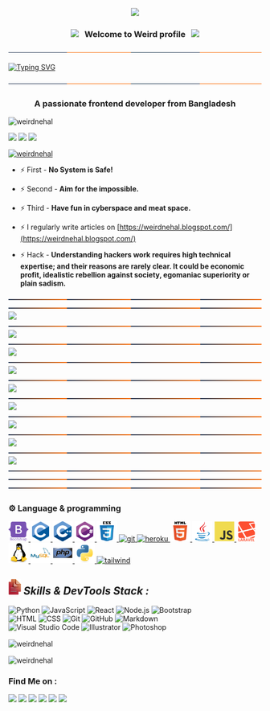 

<p align="center"><img src="https://img.shields.io/badge/MADE%20IN BANGLADESHI-HACKER AND PROGRAMMER-green?colorA=%23ff0000&colorB=%23017e40&style=flat-square">
 
<h3 align="center">
  <img src="https://emoji.discord.st/emojis/768b108d-274f-4f44-a634-8477b16efce7.gif" width="25">
   &nbsp; Welcome to Weird profile &nbsp; 
  <img src="https://emoji.discord.st/emojis/768b108d-274f-4f44-a634-8477b16efce7.gif" width="25">
</h3>
 
<img align="center" alt="line" src="https://github.com/DalpatRathore/dalpatrathore/blob/main/assets/images/line-1.svg">
 
[![Typing SVG](https://readme-typing-svg.herokuapp.com?color=%23F70B10&size=27&lines=I+am+Nehal+Ahmed;+It's+Not+A+Just+Name+Bro;It's+A+BlackHat+Hacker!;Thank+You+Everyone)](https://git.io/typing-svg)
 
</p>
 
<img align="center" alt="line" src="https://github.com/DalpatRathore/dalpatrathore/blob/main/assets/images/line-1.svg">
 
<h3 align="center">A passionate frontend developer from Bangladesh</h3>

<p align="left"> <img src="https://komarev.com/ghpvc/?username=weirdnehal&label=Profile%20views&color=0e75b6&style=flat" alt="weirdnehal" /> </p>


<img src="https://img.shields.io/badge/Written%20In-Weird-cyan?style=flat-square">
<img src="https://img.shields.io/badge/Open%20Source-Yes-cyan?style=flat-square">
<img src="https://img.shields.io/badge/Author-Nehal--Ahmed-cyan?style=flat-square">

<p align="left"> <a href="https://github.com/ryo-ma/github-profile-trophy"><img src="https://github-profile-trophy.vercel.app/?username=weirdnehal" alt="weirdnehal" /></a> </p>





- ⚡ First - **No System is Safe!**
- ⚡ Second - **Aim for the impossible.**
- ⚡ Third - **Have fun in cyberspace and meat space.**

- ⚡ I regularly write articles on [https://weirdnehal.blogspot.com/](https://weirdnehal.blogspot.com/)

- ⚡ Hack - **Understanding hackers work requires high technical expertise; and their reasons are rarely clear. It could be economic profit, idealistic rebellion against society, egomaniac superiority or plain sadism.**


 


<img align="center" alt="line" src="https://github.com/DalpatRathore/dalpatrathore/blob/main/assets/images/line-2.svg">
 
<img align="center" alt="line" src="https://github.com/DalpatRathore/dalpatrathore/blob/main/assets/images/line-2.svg">
 

<img src="https://img.shields.io/badge/NAME%20:-NEHAL AHMED-cyan?style=flat-square">
 
<img align="center" alt="line" src="https://github.com/DalpatRathore/dalpatrathore/blob/main/assets/images/line-2.svg">

<img src="https://img.shields.io/badge/RELIGION%20:-PURE MUSLIM-cyan?style=flat-square">
 
<img align="center" alt="line" src="https://github.com/DalpatRathore/dalpatrathore/blob/main/assets/images/line-2.svg">

<img src="https://img.shields.io/badge/RELATIONSHIP%20:-STEEL SINGLE-cyan?style=flat-square">
 
<img align="center" alt="line" src="https://github.com/DalpatRathore/dalpatrathore/blob/main/assets/images/line-2.svg">
 
<img src="https://img.shields.io/badge/NATIONALITY%20:-BANGLADESHI-cyan?style=flat-square">

 <img align="center" alt="line" src="https://github.com/DalpatRathore/dalpatrathore/blob/main/assets/images/line-2.svg">
 
 <img src="https://img.shields.io/badge/EDUCATION%20:-COMPUTER SCIENCE-cyan?style=flat-square">
 
<img align="center" alt="line" src="https://github.com/DalpatRathore/dalpatrathore/blob/main/assets/images/line-2.svg">
 
<img src="https://img.shields.io/badge/TEAM%20:-CLOWNS LAUGHING AT YOU!-cyan?style=flat-square">
 
<img align="center" alt="line" src="https://github.com/DalpatRathore/dalpatrathore/blob/main/assets/images/line-2.svg">
 
<img src="https://img.shields.io/badge/PROFESSION%20:-PROGRAMMING AND HACKING-cyan?style=flat-square">
 
<img align="center" alt="line" src="https://github.com/DalpatRathore/dalpatrathore/blob/main/assets/images/line-2.svg">

<img src="https://img.shields.io/badge/HOBBY%20:-LEARNED PROGRAMMING AND HACKING-cyan?style=flat-square">
 
<img align="center" alt="line" src="https://github.com/DalpatRathore/dalpatrathore/blob/main/assets/images/line-2.svg">
 

<img src="https://img.shields.io/badge/WARNING%20:-NO SYSTEM IS SAFE!-cyan?style=flat-square">
 
 

<img align="center" alt="line" src="https://github.com/DalpatRathore/dalpatrathore/blob/main/assets/images/line-2.svg">
 
 
<img align="center" alt="line" src="https://github.com/DalpatRathore/dalpatrathore/blob/main/assets/images/line-2.svg">
 
<img align="center" alt="line" src="https://github.com/DalpatRathore/dalpatrathore/blob/main/assets/images/line-2.svg">

 
### ⚙️   Language & programming
 
<p align="left"> <a href="https://getbootstrap.com" target="_blank"> <img src="https://raw.githubusercontent.com/devicons/devicon/master/icons/bootstrap/bootstrap-plain-wordmark.svg" alt="bootstrap" width="40" height="40"/> </a> <a href="https://www.cprogramming.com/" target="_blank"> <img src="https://raw.githubusercontent.com/devicons/devicon/master/icons/c/c-original.svg" alt="c" width="40" height="40"/> </a> <a href="https://www.w3schools.com/cpp/" target="_blank"> <img src="https://raw.githubusercontent.com/devicons/devicon/master/icons/cplusplus/cplusplus-original.svg" alt="cplusplus" width="40" height="40"/> </a> <a href="https://www.w3schools.com/cs/" target="_blank"> <img src="https://raw.githubusercontent.com/devicons/devicon/master/icons/csharp/csharp-original.svg" alt="csharp" width="40" height="40"/> </a> <a href="https://www.w3schools.com/css/" target="_blank"> <img src="https://raw.githubusercontent.com/devicons/devicon/master/icons/css3/css3-original-wordmark.svg" alt="css3" width="40" height="40"/> </a> <a href="https://git-scm.com/" target="_blank"> <img src="https://www.vectorlogo.zone/logos/git-scm/git-scm-icon.svg" alt="git" width="40" height="40"/> </a> <a href="https://heroku.com" target="_blank"> <img src="https://www.vectorlogo.zone/logos/heroku/heroku-icon.svg" alt="heroku" width="40" height="40"/> </a> <a href="https://www.w3.org/html/" target="_blank"> <img src="https://raw.githubusercontent.com/devicons/devicon/master/icons/html5/html5-original-wordmark.svg" alt="html5" width="40" height="40"/> </a> <a href="https://www.java.com" target="_blank"> <img src="https://raw.githubusercontent.com/devicons/devicon/master/icons/java/java-original.svg" alt="java" width="40" height="40"/> </a> <a href="https://developer.mozilla.org/en-US/docs/Web/JavaScript" target="_blank"> <img src="https://raw.githubusercontent.com/devicons/devicon/master/icons/javascript/javascript-original.svg" alt="javascript" width="40" height="40"/> </a> <a href="https://laravel.com/" target="_blank"> <img src="https://raw.githubusercontent.com/devicons/devicon/master/icons/laravel/laravel-plain-wordmark.svg" alt="laravel" width="40" height="40"/> </a> <a href="https://www.linux.org/" target="_blank"> <img src="https://raw.githubusercontent.com/devicons/devicon/master/icons/linux/linux-original.svg" alt="linux" width="40" height="40"/> </a> <a href="https://www.mysql.com/" target="_blank"> <img src="https://raw.githubusercontent.com/devicons/devicon/master/icons/mysql/mysql-original-wordmark.svg" alt="mysql" width="40" height="40"/> </a> <a href="https://www.php.net" target="_blank"> <img src="https://raw.githubusercontent.com/devicons/devicon/master/icons/php/php-original.svg" alt="php" width="40" height="40"/> </a> <a href="https://www.python.org" target="_blank"> <img src="https://raw.githubusercontent.com/devicons/devicon/master/icons/python/python-original.svg" alt="python" width="40" height="40"/> </a> <a href="https://tailwindcss.com/" target="_blank"> <img src="https://www.vectorlogo.zone/logos/tailwindcss/tailwindcss-icon.svg" alt="tailwind" width="40" height="40"/> </a> </p>
 
<h2><img width="25" src="https://github.com/DalpatRathore/dalpatrathore/blob/main/assets/icons/icon-skills.png" /><i> Skills & DevTools Stack :</i></h2>
 
![Python](https://img.shields.io/badge/-Python-05122A?style=flat&logo=python) 
![JavaScript](https://img.shields.io/badge/-JavaScript-05122A?style=flat&logo=javascript) 
![React](https://img.shields.io/badge/-React-05122A?style=flat&logo=react) 
![Node.js](https://img.shields.io/badge/-Node.js-05122A?style=flat&logo=node.js) 
![Bootstrap](https://img.shields.io/badge/-Bootstrap-05122A?style=flat&logo=bootstrap&logoColor=563D7C)\
![HTML](https://img.shields.io/badge/-HTML-05122A?style=flat&logo=HTML5) 
![CSS](https://img.shields.io/badge/-CSS-05122A?style=flat&logo=CSS3&logoColor=1572B6) 
![Git](https://img.shields.io/badge/-Git-05122A?style=flat&logo=git) 
![GitHub](https://img.shields.io/badge/-GitHub-05122A?style=flat&logo=github) 
![Markdown](https://img.shields.io/badge/-Markdown-05122A?style=flat&logo=markdown)\
![Visual Studio Code](https://img.shields.io/badge/-Visual%20Studio%20Code-05122A?style=flat&logo=visual-studio-code&logoColor=007ACC) 
![Illustrator](https://img.shields.io/badge/-Illustrator-05122A?style=flat&logo=adobe-illustrator) 
![Photoshop](https://img.shields.io/badge/-Photoshop-05122A?style=flat&logo=adobe-photoshop) 


 
<p><img align="center" src="https://github-readme-stats.vercel.app/api/top-langs?username=weirdnehal&show_icons=true&locale=en&layout=compact" alt="weirdnehal" /></p>

<p><img align="center" src="https://github-readme-streak-stats.herokuapp.com/?user=weirdnehal&" alt="weirdnehal" /></p>
 



### Find Me on :
<p align="left">
 <a href="https://www.instagram.com/weirdnehal" target="_blank"><img src="https://img.shields.io/badge/IG-weirdnehal-red?style=for-the-badge&logo=instagram"></a>
<a href="https://m.me/nehal.ahmed6" target="_blank"><img src="https://img.shields.io/badge/Chat-Messenger-blue?style=for-the-badge&logo=messenger"></a>
 <a href="https://www.linkedin.com/in/weirdnehal/" target="_blank"><img src="https://img.shields.io/badge/Linkedin-Weirdnehal-005b8e?style=for-the-badge&logo=linkedin"></a>
<a href="https://api.whatsapp.com/message/6JHYS4TKA4KWC1?autoload=1&app_absent=0" target="_blank"><img src="https://img.shields.io/badge/Whatsapp-Business-teal green, teal green dark, light green and blue?style=for-the-badge&logo=whatsapp"></a> 
<a href="https://weirdnehal.blogspot.com/" target="_blank"><img src="https://img.shields.io/badge/Blogger-weirdnehal-orange?style=for-the-badge&logo=blogger"></a>
<a href="https://github.com/weirdnehal" target="_blank"><img src="https://img.shields.io/badge/Github-weirdnehal-White?style=for-the-badge&logo=github"></a>
 

 
</p>





